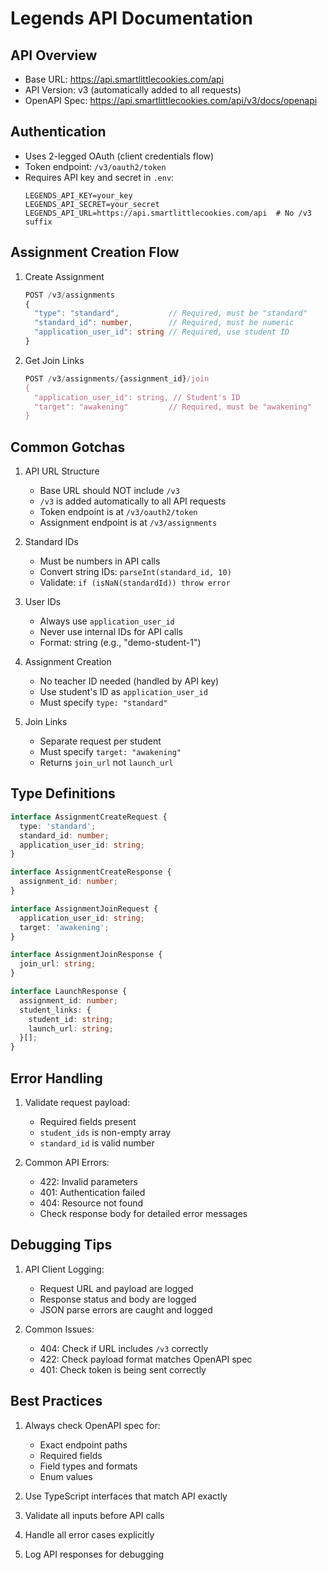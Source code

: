 # Legends API Documentation

## API Overview
- Base URL: https://api.smartlittlecookies.com/api
- API Version: v3 (automatically added to all requests)
- OpenAPI Spec: https://api.smartlittlecookies.com/api/v3/docs/openapi

## Authentication
- Uses 2-legged OAuth (client credentials flow)
- Token endpoint: `/v3/oauth2/token`
- Requires API key and secret in `.env`:
  ```
  LEGENDS_API_KEY=your_key
  LEGENDS_API_SECRET=your_secret
  LEGENDS_API_URL=https://api.smartlittlecookies.com/api  # No /v3 suffix
  ```

## Assignment Creation Flow
1. Create Assignment
   ```typescript
   POST /v3/assignments
   {
     "type": "standard",           // Required, must be "standard"
     "standard_id": number,        // Required, must be numeric
     "application_user_id": string // Required, use student ID
   }
   ```

2. Get Join Links
   ```typescript
   POST /v3/assignments/{assignment_id}/join
   {
     "application_user_id": string, // Student's ID
     "target": "awakening"         // Required, must be "awakening"
   }
   ```

## Common Gotchas
1. API URL Structure
   - Base URL should NOT include `/v3`
   - `/v3` is added automatically to all API requests
   - Token endpoint is at `/v3/oauth2/token`
   - Assignment endpoint is at `/v3/assignments`

2. Standard IDs
   - Must be numbers in API calls
   - Convert string IDs: `parseInt(standard_id, 10)`
   - Validate: `if (isNaN(standardId)) throw error`

3. User IDs
   - Always use `application_user_id`
   - Never use internal IDs for API calls
   - Format: string (e.g., "demo-student-1")

4. Assignment Creation
   - No teacher ID needed (handled by API key)
   - Use student's ID as `application_user_id`
   - Must specify `type: "standard"`

5. Join Links
   - Separate request per student
   - Must specify `target: "awakening"`
   - Returns `join_url` not `launch_url`

## Type Definitions
```typescript
interface AssignmentCreateRequest {
  type: 'standard';
  standard_id: number;
  application_user_id: string;
}

interface AssignmentCreateResponse {
  assignment_id: number;
}

interface AssignmentJoinRequest {
  application_user_id: string;
  target: 'awakening';
}

interface AssignmentJoinResponse {
  join_url: string;
}

interface LaunchResponse {
  assignment_id: number;
  student_links: {
    student_id: string;
    launch_url: string;
  }[];
}
```

## Error Handling
1. Validate request payload:
   - Required fields present
   - `student_ids` is non-empty array
   - `standard_id` is valid number

2. Common API Errors:
   - 422: Invalid parameters
   - 401: Authentication failed
   - 404: Resource not found
   - Check response body for detailed error messages

## Debugging Tips
1. API Client Logging:
   - Request URL and payload are logged
   - Response status and body are logged
   - JSON parse errors are caught and logged

2. Common Issues:
   - 404: Check if URL includes `/v3` correctly
   - 422: Check payload format matches OpenAPI spec
   - 401: Check token is being sent correctly

## Best Practices
1. Always check OpenAPI spec for:
   - Exact endpoint paths
   - Required fields
   - Field types and formats
   - Enum values

2. Use TypeScript interfaces that match API exactly
3. Validate all inputs before API calls
4. Handle all error cases explicitly
5. Log API responses for debugging 